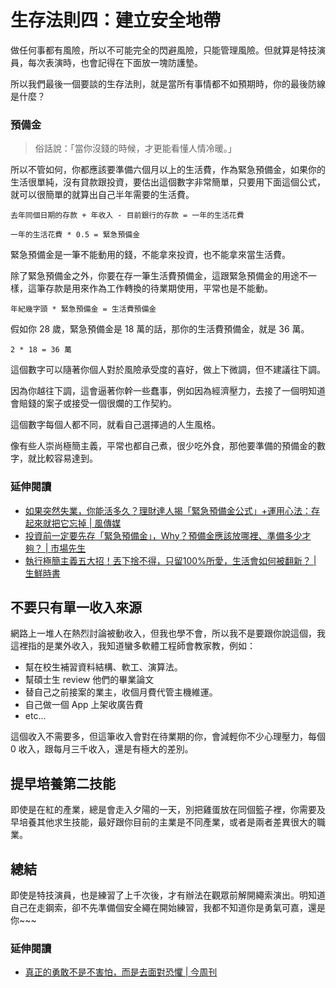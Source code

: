 # 生存法則四：建立安全地帶

做任何事都有風險，所以不可能完全的閃避風險，只能管理風險。但就算是特技演員，每次表演時，也會記得在下面放一塊防護墊。

所以我們最後一個要談的生存法則，就是當所有事情都不如預期時，你的最後防線是什麼？

### 預備金

> 俗話說：「當你沒錢的時候，才更能看懂人情冷暖。」

所以不管如何，你都應該要準備六個月以上的生活費，作為緊急預備金，如果你的生活很單純，沒有貸款跟投資，要估出這個數字非常簡單，只要用下面這個公式，就可以很簡單的就算出自己半年需要的生活費。

```
去年同個日期的存款 + 年收入 - 目前銀行的存款 = 一年的生活花費

一年的生活花費 * 0.5 = 緊急預備金
```

緊急預備金是一筆不能動用的錢，不能拿來投資，也不能拿來當生活費。


除了緊急預備金之外，你要在存一筆生活費預備金，這跟緊急預備金的用途不一樣，這筆存款是用來作為工作轉換的待業期使用，平常也是不能動。

```
年紀幾字頭 * 緊急預備金 = 生活費預備金
```

假如你 28 歲，緊急預備金是 18 萬的話，那你的生活費預備金，就是 36 萬。

```
2 * 18 = 36 萬
```

這個數字可以隨著你個人對於風險承受度的喜好，做上下微調，但不建議往下調。

因為你越往下調，這會逼著你幹一些蠢事，例如因為經濟壓力，去接了一個明知道會賠錢的案子或接受一個很爛的工作契約。

這個數字每個人都不同，就看自己選擇過的人生風格。

像有些人崇尚極簡主義，平常也都自己煮，很少吃外食，那他要準備的預備金的數字，就比較容易達到。

### 延伸閱讀

- [如果突然失業，你能活多久？理財達人揭「緊急預備金公式」+運用心法：存起來就把它忘掉 | 風傳媒](https://www.storm.mg/lifestyle/2816067)
- [投資前一定要先存「緊急預備金」，Why？預備金應該放哪裡、準備多少才夠？ | 市場先生](https://rich01.com/emergency-reserve/)
- [執行極簡主義五大招！丟下捨不得，只留100%所愛，生活會如何被翻新？ | 生鮮時書](https://newsveg.tw/blog/17148)

## 不要只有單一收入來源

網路上一堆人在熱烈討論被動收入，但我也學不會，所以我不是要跟你說這個，我這裡指的是業外收入，我知道蠻多軟體工程師會教家教，例如：

- 幫在校生補習資料結構、軟工、演算法。
- 幫碩士生 review 他們的畢業論文
- 替自己之前接案的業主，收個月費代管主機維運。
- 自己做一個 App 上架收廣告費
- etc...

這個收入不需要多，但這筆收入會對在待業期的你，會減輕你不少心理壓力，每個 0 收入，跟每月三千收入，還是有極大的差別。

## 提早培養第二技能

即使是在紅的產業，總是會走入夕陽的一天，別把雞蛋放在同個籃子裡，你需要及早培養其他求生技能，最好跟你目前的主業是不同產業，或者是兩者差異很大的職業。

## 總結

即使是特技演員，也是練習了上千次後，才有辦法在觀眾前解開繩索演出。明知道自己在走鋼索，卻不先準備個安全繩在開始練習，我都不知道你是勇氣可嘉，還是你~~~

### 延伸閱讀

- [真正的勇敢不是不害怕，而是去面對恐懼 | 今周刊](https://www.businesstoday.com.tw/article/category/80407/post/201703310015/%E7%9C%9F%E6%AD%A3%E7%9A%84%E5%8B%87%E6%95%A2%E4%B8%8D%E6%98%AF%E4%B8%8D%E5%AE%B3%E6%80%95%EF%BC%8C%E8%80%8C%E6%98%AF%E5%8E%BB%E9%9D%A2%E5%B0%8D%E6%81%90%E6%87%BC)